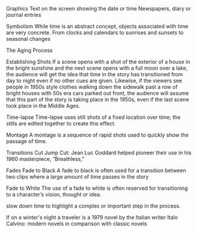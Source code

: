 Graphics
Text on the screen showing the date or time 
Newspapers, diary or journal entries

Symbolism
While time is an abstract concept, objects associated with time are very concrete. From clocks and calendars to sunrises and sunsets to seasonal changes

The Aging Process

Establishing Shots
If a scene opens with a shot of the exterior of a house in the bright sunshine and the next scene opens with a full moon over a lake, the audience will get the idea that time in the story has transitioned from day to night even if no other cues are given. Likewise, if the viewers see people in 1950s style clothes walking down the sidewalk past a row of bright houses with 50s era cars parked out front, the audience will assume that this part of the story is taking place in the 1950s, even if the last scene took place in the Middle Ages.

Time-lapse
Time-lapse uses still shots of a fixed location over time; the stills are edited together to create this effect. 


Montage
A montage is a sequence of rapid shots used to quickly show the passage of time. 

Transitions
Cut
Jump Cut: Jean Luc Goddard helped pioneer their use in his 1960 masterpiece, “Breathless,”

Fades
Fade to Black
A fade to black is often used for a transition between two clips where a large amount of time passes in the story

Fade to White
The use of a fade to white is often reserved for transitioning to a character’s vision, thought or idea. 


 slow down time to highlight a complex or important step in the process.

 If on a winter's night a traveler is a 1979 novel by the Italian writer Italo Calvino: modern novels in comparison with classic novels